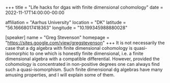 +++
title = "Life hacks for dgas with finite dimensional cohomology"
date = 2022-11-17T14:00:00-00:00

affiliation = "Aarhus University"
location = "DK"
latitude = "56.16668017418363"
longitude = "10.199345988880028"

[speaker]
  name = "Greg Stevenson"
  homepage = "https://sites.google.com/view/gregstevenson"
+++
It is not necessarily the case that a dg algebra with finite dimensional cohomology is quasi-isomorphic to one which is honestly finite dimensional, i.e. a finite dimensional algebra with a compatible differential. However, provided the cohomology is concentrated in non-positive degrees one can always find such a quasi-isomorphism. Such finite dimensional dg algebras have many amusing properties, and I will explain some of them.